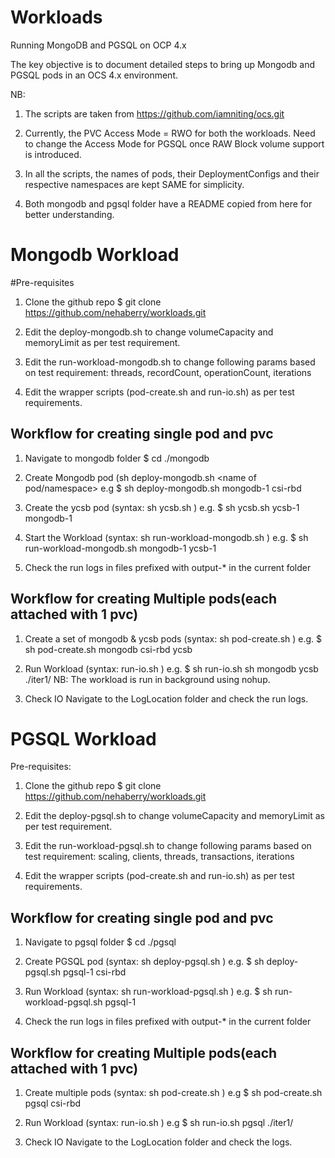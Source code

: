 # Workloads

Running MongoDB and PGSQL on OCP 4.x

The key objective is to document detailed steps to bring up Mongodb and PGSQL pods in an  OCS 4.x environment. 

NB:
 
1. The scripts are taken from https://github.com/iamniting/ocs.git

2. Currently, the PVC Access Mode = RWO for both the workloads. Need to change the Access Mode for PGSQL once RAW Block volume support is introduced.

3. In all the scripts, the names of pods, their DeploymentConfigs and their respective namespaces are kept SAME for simplicity.

4. Both mongodb and pgsql folder have a README copied from here for better understanding.

# Mongodb Workload

#Pre-requisites 

1. Clone the github repo 
	$ git clone https://github.com/nehaberry/workloads.git

2. Edit the deploy-mongodb.sh to change volumeCapacity and memoryLimit as per test requirement.

3. Edit the run-workload-mongodb.sh to change following params based on test requirement:
    	threads, recordCount, operationCount, iterations

4. Edit the wrapper scripts (pod-create.sh and run-io.sh) as per test requirements.

## Workflow for creating single pod and pvc

1. Navigate to mongodb folder
    $ cd ./mongodb

2. Create Mongodb pod (sh deploy-mongodb.sh <name of pod/namespace> <Storageclass Name>
    e.g 
	$ sh deploy-mongodb.sh mongodb-1 csi-rbd


3. Create the ycsb pod (syntax:  sh ycsb.sh <name> <namespace>)
    e.g.
	$ sh ycsb.sh ycsb-1 mongodb-1
      
4. Start the Workload (syntax: sh run-workload-mongodb.sh <mongodbDC> <ycsbDC>)
    e.g. 
	$ sh run-workload-mongodb.sh mongodb-1 ycsb-1

5. Check the run logs in files prefixed with output-* in the current folder
     
## Workflow for creating Multiple pods(each attached with 1 pvc)

1. Create a set of mongodb & ycsb pods (syntax: sh pod-create.sh <mongoPrefix> <StorageClassName> <ycsb-prefix>)
    e.g. 
	$ sh pod-create.sh mongodb csi-rbd ycsb

2. Run  Workload (syntax:  run-io.sh <mongoPrefix> <ycsbPrefix> <logLocation>)
    e.g.
	$ sh run-io.sh sh mongodb ycsb ./iter1/
    NB: The workload is run in background using nohup.

4. Check IO
	Navigate to the LogLocation folder and check the run logs.


# PGSQL Workload

Pre-requisites: 

1. Clone the github repo 
    $ git clone https://github.com/nehaberry/workloads.git

2. Edit the deploy-pgsql.sh to change volumeCapacity and memoryLimit as per test requirement.

3. Edit the run-workload-pgsql.sh to change following params based on test requirement:
    scaling, clients, threads, transactions, iterations

4. Edit the wrapper scripts (pod-create.sh and run-io.sh) as per test requirements.

## Workflow for creating single pod and pvc


1. Navigate to pgsql folder 
	  $ cd ./pgsql

2. Create PGSQL pod (syntax: sh deploy-pgsql.sh <name> <Storageclass> )
    e.g. 
	$ sh deploy-pgsql.sh pgsql-1 csi-rbd
      
3. Run Workload (syntax:  sh run-workload-pgsql.sh <pgsqlDC> )
    e.g. 
	$ sh run-workload-pgsql.sh pgsql-1

4. Check the run logs in files prefixed with output-* in the current folder
     
## Workflow for creating Multiple pods(each attached with 1 pvc)

1. Create multiple pods (syntax: sh pod-create.sh <pgsqlPrefix> <StorageClassName> )
    e.g 
	$ sh pod-create.sh pgsql csi-rbd 

2. Run  Workload (syntax: run-io.sh <pgsqlPrefix>  <logLocation>)
    e.g 
	$ sh run-io.sh pgsql ./iter1/

3. Check IO
    Navigate to the LogLocation folder and check the logs.
